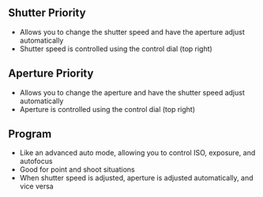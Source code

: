 ## Shutter Priority

- Allows you to change the shutter speed and have the aperture adjust automatically
- Shutter speed is controlled using the control dial (top right)

## Aperture Priority

- Allows you to change the aperture and have the shutter speed adjust automatically
- Aperture is controlled using the control dial (top right)

## Program

- Like an advanced auto mode, allowing you to control ISO, exposure, and autofocus
- Good for point and shoot situations
- When shutter speed is adjusted, aperture is adjusted automatically, and vice versa